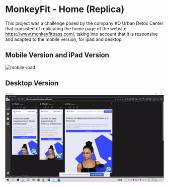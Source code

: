 # MonkeyFit - Home (Replica)

This project was a challenge posed by the company KO Urban Detox Center that consisted of replicating the home page of the website https://www.monkeyfitpass.com/, taking into account that it is responsive and adapted to the mobile version, for ipad and desktop. 

## Mobile Version and iPad Version

![mobile-ipad](https://github.com/Roxana-Vargas/Monkey-Fit-replica/blob/a836217c1a6df03409f2a75cdd19a9b0907ad5e7/src/Assets/Mobile-and-Ipad.gif)

## Desktop Version

![desktop](https://github.com/Roxana-Vargas/Monkey-Fit-replica/blob/0b0a2dbde0d4cd1a429af21f930d83524dda1fff/src/Assets/Desktop.gif)

